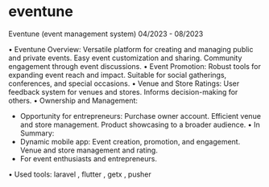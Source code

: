 # eventune
Eventune (event management system)                                                                                       04/2023 - 08/2023  

•	Eventune Overview:
Versatile platform for creating and managing public and private events.
Easy event customization and sharing.
Community engagement through event discussions.
•	Event Promotion:
Robust tools for expanding event reach and impact.
Suitable for social gatherings, conferences, and special occasions.
•	Venue and Store Ratings:
User feedback system for venues and stores.
Informs decision-making for others.
•	Ownership and Management:
- Opportunity for entrepreneurs:
Purchase owner account.
Efficient venue and store management.
Product showcasing to a broader audience.
•	In Summary:
- Dynamic mobile app:
Event creation, promotion, and engagement.
Venue and store management and rating.
- For event enthusiasts and entrepreneurs.

• Used tools: laravel , flutter , getx , pusher

